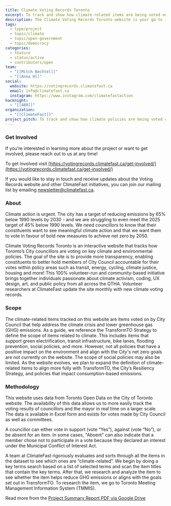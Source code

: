 ```yaml
---
title: Climate Voting Records Toronto
excerpt: To track and show how climate-related items are being voted on within Toronto City Council.
description: The Climate Voting Records Toronto website is your go-to interactive tool for tracking how Toronto City Council votes on crucial climate and environmental policies. The website helps create more transparency on City Council decisions, enabling Torontonians to hold Council members accountable for their votes.
tags:
  - type/project
  - topic/climate
  - topic/open-government
  - topic/democracy
categories:
  - feature
  - status/active
  - contributors/open
team:
  - "[[Mitch Bechtel]]"
  - "[[Anna H]]"
social:
  website: https://votingrecords.climatefast.ca
  email: info@climatefast.ca
  instagram: https://www.instagram.com/climatefastaction
hacknight:
  - "[[480]]"
organization:
  - "[[ClimateFast]]"
project_pitch: To track and show how climate policies are being voted on by the Mayor and Councillors in Toronto City Council.
---
```

### Get Involved
 If you’re interested in learning more about the project or want to get involved, please reach out to us at any time!
 
To get involved visit [https://votingrecords.climatefast.ca/get-involved/](https://votingrecords.climatefast.ca/get-involved/)

If you would like to stay in touch and receive updates about the Voting Records website and other ClimateFast initiatives, you can join our mailing list by emailing [newsletter@climatefast.ca](mailto:newsletter%40climatefast.ca).
### About

Climate action is urgent. The city has a target of reducing emissions by 65% below 1990 levels by 2030 - and we are struggling to even meet the 2025 target of 45% below 1990 levels. We need councillors to know that their constituents want to see meaningful climate action and that we want them to vote in favour of bold new measures to achieve net zero by 2050.

Climate Voting Records Toronto is an interactive website that tracks how Toronto’s City councillors are voting on key climate and environmental policies. The goal of the site is to provide more transparency, enabling constituents to better hold members of City Council accountable for their votes within policy areas such as transit, energy, cycling, climate justice, housing and more! This 100% volunteer-run and community-based initiative brings together individuals passionate about climate activism, coding, UX design, art, and public policy from all across the GTHA. Volunteer researchers at ClimateFast update the site monthly with new climate voting records.

### Scope

The climate-related items tracked on this website are items voted on by City Council that help address the climate crisis and lower greenhouse gas (GHG) emissions. As a guide, we reference the TransformTO Strategy to define the scope of items related to climate. This includes items that support green electrification, transit infrastructure, bike lanes, flooding prevention, social policies, and more. However, not all policies that have a positive impact on the environment and align with the City's net zero goals are not currently on the website. The scope of social policies may also be limited. As the website evolves, we plan to expand the definition of climate-related items to align more fully with TransformTO, the City’s Resiliency Strategy, and policies that impact consumption-based emissions.

### Methodology

This website uses data from Toronto Open Data on the City of Toronto website. The availability of this data allows us to more easily track the voting results of councillors and the mayor in real time on a larger scale. The data is available in Excel form and exists for votes made by City Council as well as committees.

A councillor can either vote in support (vote “Yes”), against (vote “No”), or be absent for an item. In some cases, "Absent" can also indicate that a member chose not to participate in a vote because they declared an interest under the Municipal Conflict of Interest Act.

A team at ClimateFast rigorously evaluates and sorts through all the items in the dataset to see which ones are “climate-related”. We begin by doing a key terms search based on a list of selected terms and scan the item titles that contain the key terms. After that, we research and analyze the item to see whether the item helps reduce GHG emissions or aligns with the goals set out in TransformTO. To research the item, we go to Toronto Meeting Management Information System (TMMIS).

Read more from the [Project Summary Report PDF via Google Drive](https://drive.google.com/file/d/1lcRcjMtY-cXXFRmywcDSxZdjBr30IuEO/view?usp=drive_link)
